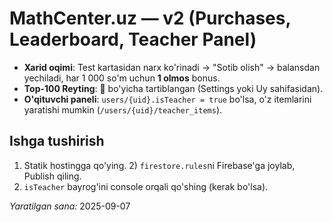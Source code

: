 # MathCenter.uz — v2 (Purchases, Leaderboard, Teacher Panel)
- **Xarid oqimi**: Test kartasidan narx ko'rinadi → "Sotib olish" → balansdan yechiladi, har 1 000 so'm uchun **1 olmos** bonus.
- **Top-100 Reyting**: 💎 bo'yicha tartiblangan (Settings yoki Uy sahifasidan).
- **O'qituvchi paneli**: `users/{uid}.isTeacher = true` bo'lsa, o'z itemlarini yaratishi mumkin (`/users/{uid}/teacher_items`).

## Ishga tushirish
1) Statik hostingga qo'ying. 2) `firestore.rules`ni Firebase'ga joylab, Publish qiling.
3) `isTeacher` bayrog'ini console orqali qo'shing (kerak bo'lsa).

*Yaratilgan sana:* 2025-09-07
